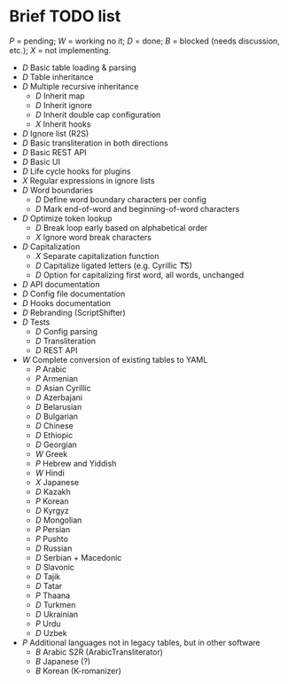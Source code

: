 # Brief TODO list

*P* = pending; *W* = working no it; *D* = done; *B* = blocked (needs
discussion, etc.); *X* = not implementing.

- *D* Basic table loading & parsing
- *D* Table inheritance
- *D* Multiple recursive inheritance
  - *D* Inherit map
  - *D* Inherit ignore
  - *D* Inherit double cap configuration
  - *X* Inherit hooks
- *D* Ignore list (R2S)
- *D* Basic transliteration in both directions
- *D* Basic REST API
- *D* Basic UI
- *D* Life cycle hooks for plugins
- *X* Regular expressions in ignore lists
- *D* Word boundaries
  - *D* Define word boundary characters per config
  - *D* Mark end-of-word and beginning-of-word characters
- *D* Optimize token lookup
  - *D* Break loop early based on alphabetical order
  - *X* Ignore word break characters
- *D* Capitalization
  - *X* Separate capitalization function
  - *D* Capitalize ligated letters (e.g. Cyrillic T͡͡S)
  - *D* Option for capitalizing first word, all words, unchanged
- *D* API documentation
- *D* Config file documentation
- *D* Hooks documentation
- *D* Rebranding (ScriptShifter)
- *D* Tests
  - *D* Config parsing
  - *D* Transliteration
  - *D* REST API
- *W* Complete conversion of existing tables to YAML
  - *P* Arabic
  - *P* Armenian
  - *D* Asian Cyrillic
  - *D* Azerbajani
  - *D* Belarusian
  - *D* Bulgarian
  - *D* Chinese
  - *D* Ethiopic
  - *D* Georgian
  - *W* Greek
  - *P* Hebrew and Yiddish
  - *W* Hindi
  - *X* Japanese
  - *D* Kazakh
  - *P* Korean
  - *D* Kyrgyz
  - *D* Mongolian
  - *P* Persian
  - *P* Pushto
  - *D* Russian
  - *D* Serbian + Macedonic
  - *D* Slavonic
  - *D* Tajik
  - *D* Tatar
  - *P* Thaana
  - *D* Turkmen
  - *D* Ukrainian
  - *P* Urdu
  - *D* Uzbek
- *P* Additional languages not in legacy tables, but in other software
  - *B* Arabic S2R (ArabicTransliterator)
  - *B* Japanese (?)
  - *B* Korean (K-romanizer)
